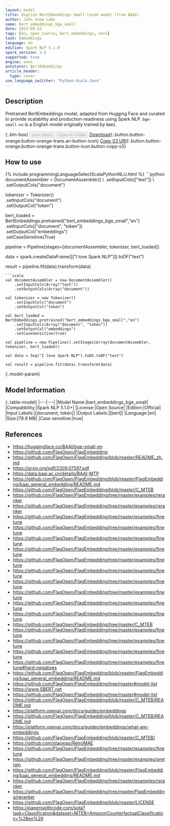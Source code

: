 ```yaml
---
layout: model
title: English BertEmbeddings Small Cased model (from BAAI)
author: John Snow Labs
name: bert_embeddings_bge_small
date: 2023-09-22
tags: [en, open_source, bert_embeddings, onnx]
task: Embeddings
language: en
edition: Spark NLP 5.1.0
spark_version: 3.0
supported: true
engine: onnx
annotator: BertEmbeddings
article_header:
  type: cover
use_language_switcher: "Python-Scala-Java"
---
```


## Description

Pretrained BertEmbeddings model, adapted from Hugging Face and curated to provide scalability and production-readiness using Spark NLP. `bge-small-en` is a English model originally trained by `BAAI`.

{:.btn-box}
<button class="button button-orange" disabled>Live Demo</button>
<button class="button button-orange" disabled>Open in Colab</button>
[Download](https://s3.amazonaws.com/auxdata.johnsnowlabs.com/public/models/bert_embeddings_bge_small_en_5.1.0_3.0_1695368784401.zip){:.button.button-orange.button-orange-trans.arr.button-icon}
[Copy S3 URI](s3://auxdata.johnsnowlabs.com/public/models/bert_embeddings_bge_small_en_5.1.0_3.0_1695368784401.zip){:.button.button-orange.button-orange-trans.button-icon.button-copy-s3}

## How to use



<div class="tabs-box" markdown="1">
{% include programmingLanguageSelectScalaPythonNLU.html %}
```python
documentAssembler = DocumentAssembler() \
    .setInputCols(["text"]) \
    .setOutputCols("document")

tokenizer = Tokenizer() \
    .setInputCols("document") \
    .setOutputCol("token")

bert_loaded = BertEmbeddings.pretrained("bert_embeddings_bge_small","en") \
    .setInputCols(["document", "token"]) \
    .setOutputCol("embeddings") \
    .setCaseSensitive(True)
    
pipeline = Pipeline(stages=[documentAssembler, tokenizer, bert_loaded])

data = spark.createDataFrame([["I love Spark NLP"]]).toDF("text")

result = pipeline.fit(data).transform(data)
```
```scala
val documentAssembler = new DocumentAssembler() 
    .setInputCols(Array("text")) 
    .setOutputCols(Array("document"))
      
val tokenizer = new Tokenizer()
    .setInputCols("document")
    .setOutputCol("token")
 
val bert_loaded = BertEmbeddings.pretrained("bert_embeddings_bge_small","en") 
    .setInputCols(Array("document", "token"))
    .setOutputCol("embeddings")
    .setCaseSensitive(true)    
   
val pipeline = new Pipeline().setStages(Array(documentAssembler, tokenizer, bert_loaded))

val data = Seq("I love Spark NLP").toDS.toDF("text")

val result = pipeline.fit(data).transform(data)
```
</div>

{:.model-param}
## Model Information

{:.table-model}
|---|---|
|Model Name:|bert_embeddings_bge_small|
|Compatibility:|Spark NLP 5.1.0+|
|License:|Open Source|
|Edition:|Official|
|Input Labels:|[document, token]|
|Output Labels:|[bert]|
|Language:|en|
|Size:|79.9 MB|
|Case sensitive:|true|

## References

- https://huggingface.co/BAAI/bge-small-en
- https://github.com/FlagOpen/FlagEmbedding
- https://github.com/FlagOpen/FlagEmbedding/blob/master/README_zh.md
- https://arxiv.org/pdf/2309.07597.pdf
- https://data.baai.ac.cn/details/BAAI-MTP
- https://github.com/FlagOpen/FlagEmbedding/blob/master/FlagEmbedding/baai_general_embedding/README.md
- https://github.com/FlagOpen/FlagEmbedding/blob/master/C_MTEB
- https://github.com/FlagOpen/FlagEmbedding/tree/master/examples/reranker
- https://github.com/FlagOpen/FlagEmbedding/tree/master/examples/reranker
- https://github.com/FlagOpen/FlagEmbedding/tree/master/examples/finetune
- https://github.com/FlagOpen/FlagEmbedding/tree/master/examples/finetune
- https://github.com/FlagOpen/FlagEmbedding/tree/master/examples/finetune
- https://github.com/FlagOpen/FlagEmbedding/tree/master/examples/finetune
- https://github.com/FlagOpen/FlagEmbedding/tree/master/examples/finetune
- https://github.com/FlagOpen/FlagEmbedding/tree/master/examples/finetune
- https://github.com/FlagOpen/FlagEmbedding/tree/master/examples/finetune
- https://github.com/FlagOpen/FlagEmbedding/tree/master/examples/finetune
- https://github.com/FlagOpen/FlagEmbedding/tree/master/examples/finetune
- https://github.com/FlagOpen/FlagEmbedding/tree/master/examples/finetune
- https://github.com/FlagOpen/FlagEmbedding/tree/master/C_MTEB
- https://github.com/FlagOpen/FlagEmbedding/tree/master/examples/finetune
- https://github.com/FlagOpen/FlagEmbedding/tree/master/examples/finetune
- https://github.com/FlagOpen/FlagEmbedding/tree/master/examples/finetune
- https://github.com/FlagOpen/FlagEmbedding/tree/master/examples/finetune#hard-negatives
- https://github.com/FlagOpen/FlagEmbedding/blob/master/FlagEmbedding/baai_general_embedding/README.md
- https://github.com/FlagOpen/FlagEmbedding/tree/master#model-list
- https://www.SBERT.net
- https://github.com/FlagOpen/FlagEmbedding/tree/master#model-list
- https://github.com/FlagOpen/FlagEmbedding/blob/master/C_MTEB/README.md
- https://platform.openai.com/docs/guides/embeddings
- https://github.com/FlagOpen/FlagEmbedding/blob/master/C_MTEB/README.md
- https://platform.openai.com/docs/guides/embeddings/what-are-embeddings
- https://github.com/FlagOpen/FlagEmbedding/blob/master/C_MTEB/
- https://github.com/staoxiao/RetroMAE
- https://github.com/FlagOpen/FlagEmbedding/tree/master/examples/finetune
- https://github.com/FlagOpen/FlagEmbedding/tree/master/examples/pretrain
- https://github.com/FlagOpen/FlagEmbedding/blob/master/FlagEmbedding/baai_general_embedding/README.md
- https://github.com/FlagOpen/FlagEmbedding/tree/master/examples/reranker
- https://github.com/FlagOpen/FlagEmbedding/tree/master/FlagEmbedding/reranker
- https://github.com/FlagOpen/FlagEmbedding/blob/master/LICENSE
- https://paperswithcode.com/sota?task=Classification&dataset=MTEB+AmazonCounterfactualClassification+%28en%29